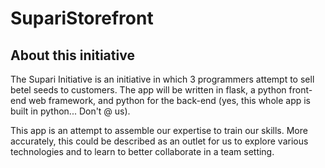 # SupariStorefront 

## About this initiative 
The Supari Initiative is an initiative in which 3 programmers attempt to sell betel seeds to customers. The app will be written in flask, a python front-end web framework, and python for the back-end (yes, this whole app is built in python... Don't @ us). 

This app is an attempt to assemble our expertise to train our skills. More accurately, this could be described as an outlet for us to explore various technologies and to learn to better collaborate in a team setting. 
